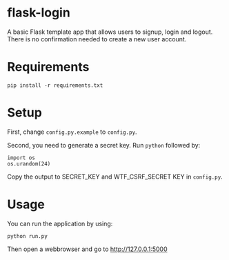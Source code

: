 # flask-login
A basic Flask template app that allows users to signup, login and logout. There is no confirmation needed to create a new user account.

# Requirements

```
pip install -r requirements.txt
```

# Setup

First, change ```config.py.example``` to ```config.py```.

Second, you need to generate a secret key. Run ```python``` followed by:

```
import os
os.urandom(24)
```
Copy the output to SECRET_KEY and WTF_CSRF_SECRET KEY in ```config.py```.

# Usage
You can run the application by using:
```
python run.py
```

Then open a webbrowser and go to http://127.0.0.1:5000
